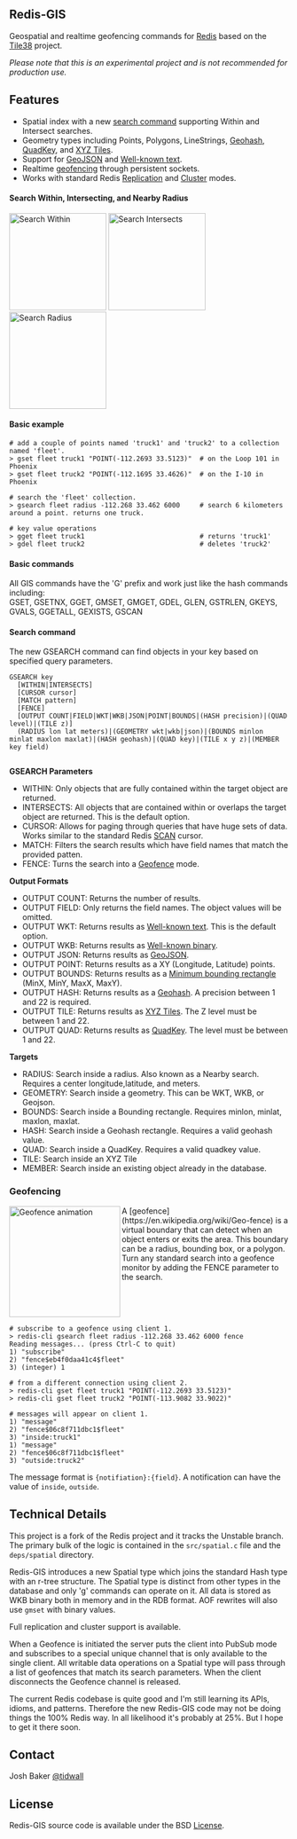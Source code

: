 Redis-GIS
---------

Geospatial and realtime geofencing commands for [Redis](https://github.com/tidwall/redis) based on the [Tile38](https://github.com/tidwall/tile38) project.

*Please note that this is an experimental project and is not recommended for production use.*


## Features

- Spatial index with a new [search command](#search-command) supporting Within and Intersect searches.
- Geometry types including Points, Polygons, LineStrings, [Geohash](https://en.wikipedia.org/wiki/Geohash), [QuadKey](https://msdn.microsoft.com/en-us/library/bb259689.aspx), and [XYZ Tiles](https://en.wikipedia.org/wiki/Tiled_web_map).
- Support for [GeoJSON](http://geojson.org/) and [Well-known text](https://en.wikipedia.org/wiki/Well-known_text).
- Realtime [geofencing](#geofencing) through persistent sockets.
- Works with standard Redis [Replication](http://redis.io/topics/replication) and [Cluster](http://redis.io/topics/cluster-tutorial) modes.

<h4>Search Within, Intersecting, and Nearby Radius</h4>
<img src="http://tile38.com/assets/img/search-within.png" width="175" height="175" border="0" alt="Search Within">
<img src="http://tile38.com/assets/img/search-intersects.png" width="175" height="175" border="0" alt="Search Intersects">
<img src="http://tile38.com/assets/img/search-nearby.png" width="175" height="175" border="0" alt="Search Radius">
<br>

#### Basic example

```
# add a couple of points named 'truck1' and 'truck2' to a collection named 'fleet'.
> gset fleet truck1 "POINT(-112.2693 33.5123)"  # on the Loop 101 in Phoenix
> gset fleet truck2 "POINT(-112.1695 33.4626)"  # on the I-10 in Phoenix

# search the 'fleet' collection.
> gsearch fleet radius -112.268 33.462 6000     # search 6 kilometers around a point. returns one truck.

# key value operations
> gget fleet truck1                             # returns 'truck1'
> gdel fleet truck2                             # deletes 'truck2'
```

#### Basic commands

All GIS commands have the 'G' prefix and work just like the hash commands including:  
GSET, GSETNX, GGET, GMSET, GMGET, GDEL, GLEN, GSTRLEN, GKEYS, GVALS, GGETALL, GEXISTS, GSCAN

#### Search command

The new GSEARCH command can find objects in your key based on specified query parameters. 

```
GSEARCH key 
  [WITHIN|INTERSECTS] 
  [CURSOR cursor]
  [MATCH pattern]
  [FENCE]
  [OUTPUT COUNT|FIELD|WKT|WKB|JSON|POINT|BOUNDS|(HASH precision)|(QUAD level)|(TILE z)]
  (RADIUS lon lat meters)|(GEOMETRY wkt|wkb|json)|(BOUNDS minlon minlat maxlon maxlat)|(HASH geohash)|(QUAD key)|(TILE x y z)|(MEMBER key field)
  
```

**GSEARCH Parameters**
- WITHIN: Only objects that are fully contained within the target object are returned.
- INTERSECTS: All objects that are contained within or overlaps the target object are returned. This is the default option.
- CURSOR: Allows for paging through queries that have huge sets of data. Works similar to the standard Redis [SCAN](http://redis.io/commands/scan) cursor.
- MATCH: Filters the search results which have field names that match the provided patten.
- FENCE: Turns the search into a [Geofence](#geofencing) mode.

**Output Formats**
- OUTPUT COUNT: Returns the number of results.
- OUTPUT FIELD: Only returns the field names. The object values will be omitted.
- OUTPUT WKT: Returns results as [Well-known text](https://en.wikipedia.org/wiki/Well-known_text). This is the default option.
- OUTPUT WKB: Returns results as [Well-known binary](https://en.wikipedia.org/wiki/Well-known_text).
- OUTPUT JSON: Returns results as [GeoJSON](http://geojson.org/).
- OUTPUT POINT: Returns results as a XY (Longitude, Latitude) points.
- OUTPUT BOUNDS: Returns results as a [Minimum bounding rectangle](https://en.wikipedia.org/wiki/Minimum_bounding_rectangle) (MinX, MinY, MaxX, MaxY).
- OUTPUT HASH: Returns results as a [Geohash](https://en.wikipedia.org/wiki/Geohash). A precision between 1 and 22 is required.
- OUTPUT TILE: Returns results as [XYZ Tiles](https://en.wikipedia.org/wiki/Tiled_web_map). The Z level must be between 1 and 22.
- OUTPUT QUAD: Returns results as [QuadKey](https://msdn.microsoft.com/en-us/library/bb259689.aspx). The level must be between 1 and 22.

**Targets**
- RADIUS: Search inside a radius. Also known as a Nearby search. Requires a center longitude,latitude, and meters.
- GEOMETRY: Search inside a geometry. This can be WKT, WKB, or Geojson.
- BOUNDS: Search inside a Bounding rectangle. Requires minlon, minlat, maxlon, maxlat.
- HASH: Search inside a Geohash rectangle. Requires a valid geohash value.
- QUAD: Search inside a QuadKey. Requires a valid quadkey value.
- TILE: Search inside an XYZ Tile
- MEMBER: Search inside an existing object already in the database.



### Geofencing

<img src="http://tile38.com/assets/img/geofence.gif" width="200" height="200" border="0" alt="Geofence animation" align="left">
A [geofence](https://en.wikipedia.org/wiki/Geo-fence) is a virtual boundary that can detect when an object enters or exits the area. This boundary can be a radius, bounding box, or a polygon. Turn any standard search into a geofence monitor by adding the FENCE parameter to the search. 
<br clear="all">

```
# subscribe to a geofence using client 1.
> redis-cli gsearch fleet radius -112.268 33.462 6000 fence
Reading messages... (press Ctrl-C to quit)
1) "subscribe"
2) "fence$eb4f0daa41c4$fleet"
3) (integer) 1

# from a different connection using client 2.
> redis-cli gset fleet truck1 "POINT(-112.2693 33.5123)"
> redis-cli gset fleet truck2 "POINT(-113.9082 33.9022)"

# messages will appear on client 1.
1) "message"
2) "fence$06c8f711dbc1$fleet"
3) "inside:truck1"
1) "message"
2) "fence$06c8f711dbc1$fleet"
3) "outside:truck2"
```

The message format is `{notifiation}:{field}`. A notification can have the value of `inside`, `outside`.

## Technical Details

This project is a fork of the Redis project and it tracks the Unstable branch. The primary bulk of the logic is contained in the `src/spatial.c` file and the `deps/spatial` directory.

Redis-GIS introduces a new Spatial type which joins the standard Hash type with an r-tree structure. The Spatial type is distinct from other types in the database and only 'g' commands can operate on it. All data is stored as WKB binary both in memory and in the RDB format. AOF rewrites will also use `gmset` with binary values.

Full replication and cluster support is available. 

When a Geofence is initiated the server puts the client into PubSub mode and subscribes to a special unique channel that is only available to the single client. All writable data operations on a Spatial type will pass through a list of geofences that match its search parameters. When the client disconnects the Geofence channel is released.

The current Redis codebase is quite good and I'm still learning its APIs, idioms, and patterns. Therefore the new Redis-GIS code may not be doing things the 100% Redis way. In all likelihood it's probably at 25%. But I hope to get it there soon.

## Contact
Josh Baker [@tidwall](http://twitter.com/tidwall)

## License
Redis-GIS source code is available under the BSD [License](/LICENSE).
